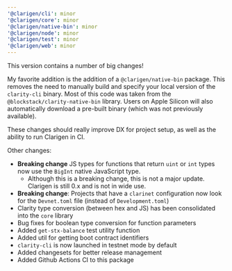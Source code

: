 ```yaml
---
'@clarigen/cli': minor
'@clarigen/core': minor
'@clarigen/native-bin': minor
'@clarigen/node': minor
'@clarigen/test': minor
'@clarigen/web': minor
---
```


This version contains a number of big changes!

My favorite addition is the addition of a `@clarigen/native-bin` package. This removes the need to manually build and specify your local version of the `clarity-cli` binary. Most of this code was taken from the `@blockstack/clarity-native-bin` library. Users on Apple Silicon will also automatically download a pre-built binary (which was not previously available).

These changes should really improve DX for project setup, as well as the ability to run Clarigen in CI.

Other changes:

- **Breaking change** JS types for functions that return `uint` or `int` types now use the `BigInt` native JavaScript type.
  - Although this is a breaking change, this is not a major update. Clarigen is still 0.x and is not in wide use.
- **Breaking change**: Projects that have a `clarinet` configuration now look for the `Devnet.toml` file (instead of `Development.toml`)
- Clarity type conversion (between hex and JS) has been consolidated into the `core` library
- Bug fixes for boolean type conversion for function parameters
- Added `get-stx-balance` test utility function
- Added util for getting boot contract identifiers
- `clarity-cli` is now launched in testnet mode by default
- Added changesets for better release management
- Added Github Actions CI to this package
